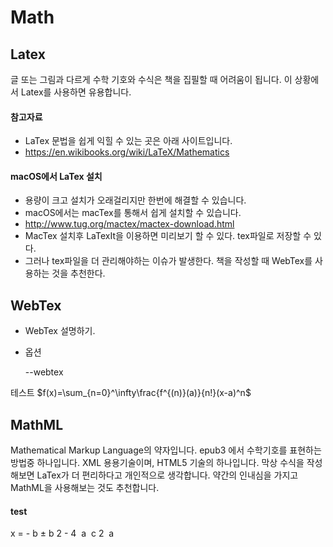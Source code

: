 # Math

## Latex
글 또는 그림과 다르게 수학 기호와 수식은 책을 집필할 때 어려움이 됩니다.
이 상황에서 Latex를 사용하면 유용합니다.

#### 참고자료
- LaTex 문법을 쉽게 익힐 수 있는 곳은 아래 사이트입니다.
- https://en.wikibooks.org/wiki/LaTeX/Mathematics

#### macOS에서 LaTex 설치
- 용량이 크고 설치가 오래걸리지만 한번에 해결할 수 있습니다.
- macOS에서는 macTex를 통해서 쉽게 설치할 수 있습니다.
- http://www.tug.org/mactex/mactex-download.html
- MacTex 설치후 LaTexIt을 이용하면 미리보기 할 수 있다. tex파일로 저장할 수 있다.
- 그러나 tex파일을 더 관리해야하는 이슈가 발생한다. 책을 작성할 때 WebTex를 사용하는 것을 추천한다.

## WebTex
- WebTex 설명하기.
- 옵션

	--webtex

테스트
	$f(x)=\sum_{n=0}^\infty\frac{f^{(n)}(a)}{n!}(x-a)^n$

## MathML
Mathematical Markup Language의 약자입니다.
epub3 에서 수학기호를 표현하는 방법중 하나입니다.
XML 용용기술이며, HTML5 기술의 하나입니다.
막상 수식을 작성해보면 LaTex가 더 편리하다고 개인적으로 생각합니다.
약간의 인내심을 가지고 MathML을 사용해보는 것도 추천합니다.

#### test
<mrow>
  <mi>x</mi>
  <mo>=</mo>
  <mfrac>
    <mrow>
      <mrow>
        <mo>-</mo>
        <mi>b</mi>
      </mrow>
      <mo>&#xB1;<!--PLUS-MINUS SIGN--></mo>
      <msqrt>
        <mrow>
          <msup>
            <mi>b</mi>
            <mn>2</mn>
          </msup>
          <mo>-</mo>
          <mrow>
            <mn>4</mn>
            <mo>&#x2062;<!--INVISIBLE TIMES--></mo>
            <mi>a</mi>
            <mo>&#x2062;<!--INVISIBLE TIMES--></mo>
            <mi>c</mi>
          </mrow>
        </mrow>
      </msqrt>
    </mrow>
    <mrow>
      <mn>2</mn>
      <mo>&#x2062;<!--INVISIBLE TIMES--></mo>
      <mi>a</mi>
    </mrow>
  </mfrac>
</mrow>

